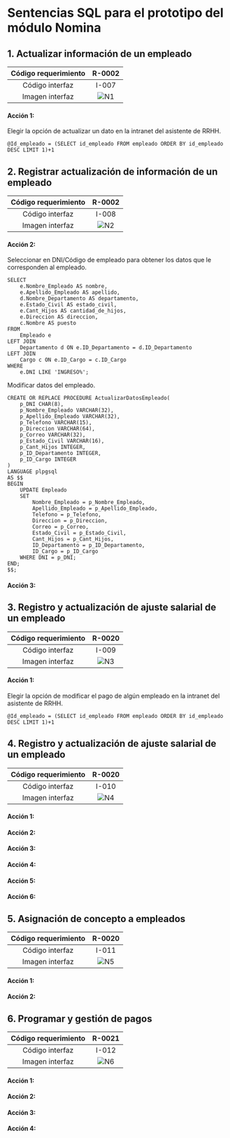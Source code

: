 # Sentencias SQL para el prototipo del módulo Nomina

## 1. Actualizar información de un empleado

| Código requerimiento | R-0002 |
|:--------------------:|:-----:|
|    Código interfaz   | I-007 |
|    Imagen interfaz   |    ![N1](../Entregable3/Front/N1.PNG)   |

#### Acción 1:
Elegir la opción de actualizar un dato en la intranet del asistente de RRHH.

    @Id_empleado = (SELECT id_empleado FROM empleado ORDER BY id_empleado DESC LIMIT 1)+1

## 2. Registrar actualización de información de un empleado

| Código requerimiento | R-0002 |
|:--------------------:|:-----:|
|    Código interfaz   | I-008 |
|    Imagen interfaz   |    ![N2](../Entregable3/Front/N2.PNG)   |

#### Acción 2:
Seleccionar en DNI/Código de empleado para obtener los datos que le corresponden al empleado.

    SELECT 
        e.Nombre_Empleado AS nombre,
        e.Apellido_Empleado AS apellido,
        d.Nombre_Departamento AS departamento,
        e.Estado_Civil AS estado_civil,
        e.Cant_Hijos AS cantidad_de_hijos,
        e.Direccion AS direccion,
        c.Nombre AS puesto
    FROM 
        Empleado e
    LEFT JOIN 
        Departamento d ON e.ID_Departamento = d.ID_Departamento
    LEFT JOIN 
        Cargo c ON e.ID_Cargo = c.ID_Cargo
    WHERE 
        e.DNI LIKE 'INGRESO%';

Modificar datos del empleado.

    CREATE OR REPLACE PROCEDURE ActualizarDatosEmpleado(
        p_DNI CHAR(8),
        p_Nombre_Empleado VARCHAR(32),
        p_Apellido_Empleado VARCHAR(32),
        p_Telefono VARCHAR(15),
        p_Direccion VARCHAR(64),
        p_Correo VARCHAR(32),
        p_Estado_Civil VARCHAR(16),
        p_Cant_Hijos INTEGER,
        p_ID_Departamento INTEGER,
        p_ID_Cargo INTEGER
    )
    LANGUAGE plpgsql
    AS $$
    BEGIN
        UPDATE Empleado
        SET 
            Nombre_Empleado = p_Nombre_Empleado,
            Apellido_Empleado = p_Apellido_Empleado,
            Telefono = p_Telefono,
            Direccion = p_Direccion,
            Correo = p_Correo,
            Estado_Civil = p_Estado_Civil,
            Cant_Hijos = p_Cant_Hijos,
            ID_Departamento = p_ID_Departamento,
            ID_Cargo = p_ID_Cargo
        WHERE DNI = p_DNI;
    END;
    $$;

#### Acción 3:



## 3. Registro y actualización de ajuste salarial de un empleado

| Código requerimiento | R-0020 |
|:--------------------:|:-----:|
|    Código interfaz   | I-009 |
|    Imagen interfaz   |    ![N3](../Entregable3/Front/N3.PNG)   |

#### Acción 1:
Elegir la opción de modificar el pago de algún empleado en la intranet del asistente de RRHH.

    @Id_empleado = (SELECT id_empleado FROM empleado ORDER BY id_empleado DESC LIMIT 1)+1

## 4. Registro y actualización de ajuste salarial de un empleado

| Código requerimiento | R-0020 |
|:--------------------:|:-----:|
|    Código interfaz   | I-010 |
|    Imagen interfaz   |    ![N4](../Entregable3/Front/N4.PNG)   |

#### Acción 1:

#### Acción 2:

#### Acción 3:

#### Acción 4:

#### Acción 5:

#### Acción 6:

## 5. Asignación de concepto a empleados

| Código requerimiento | R-0020 |
|:--------------------:|:-----:|
|    Código interfaz   | I-011 |
|    Imagen interfaz   |    ![N5](../Entregable3/Front/N5.PNG)   |

#### Acción 1:

#### Acción 2:

## 6. Programar y gestión de pagos

| Código requerimiento | R-0021 |
|:--------------------:|:-----:|
|    Código interfaz   | I-012 |
|    Imagen interfaz   |    ![N6](../Entregable3/Front/N6.PNG)   |

#### Acción 1:

#### Acción 2:

#### Acción 3:

#### Acción 4: